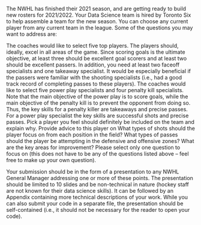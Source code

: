The NWHL has finished their 2021 season, and are getting ready to build new rosters for 2021/2022.  Your Data Science team is hired by Toronto Six to help assemble a team for the new season.  You can choose any current player from any current team in the league. Some of the questions you may want to address are: 

The coaches would like to select five top players.  The players should, ideally, excel in all areas of the game.  Since scoring goals is the ultimate objective, at least three should be excellent goal scorers and at least two should be excellent passers.  In addition, you need at least two faceoff specialists and one takeaway specialist.  It would be especially beneficial if the passers were familiar with the shooting specialists (i.e., had a good track record of completing passes to these players). 
The coaches would like to select five power play specialists and four penalty kill specialists.  Note that the main objective of the power play is to score goals, while the main objective of the penalty kill is to prevent the opponent from doing so.  Thus, the key skills for a penalty killer are takeaways and precise passes.  For a power play specialist the key skills are successful shots and precise passes.
Pick a player you feel should definitely be included on the team and explain why. Provide advice to this player on
What types of shots should the player focus on from each position in the field?
What types of passes should the player be attempting in the defensive and offensive zones?
What are the key areas for improvement?
Please select only one question to focus on (this does not have to be any of the questions listed above – feel free to make up your own question).

Your submission should be in the form of a presentation to any NWHL General Manager addressing one or more of these points.  The presentation should be limited to 10 slides and be non-technical in nature (hockey staff are not known for their data science skills). It can be followed by an Appendix containing more technical descriptions of your work.  While you can also submit your code in a separate file, the presentation should be self-contained (i.e., it should not be necessary for the reader to open your code).
